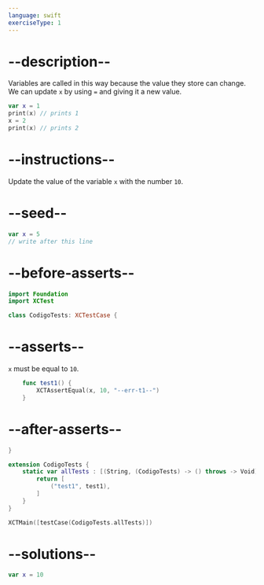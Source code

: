 ```yaml
---
language: swift
exerciseType: 1
---
```


# --description--

Variables are called in this way because the value they store can change.
We can update `x` by using `=` and giving it a new value.
```swift
var x = 1
print(x) // prints 1
x = 2
print(x) // prints 2
```

# --instructions--

Update the value of the variable `x` with the number `10`.

# --seed--

```swift
var x = 5
// write after this line
```

# --before-asserts--

```swift
import Foundation
import XCTest

class CodigoTests: XCTestCase {
```

# --asserts--

`x` must be equal to `10`.

```swift
    func test1() {
        XCTAssertEqual(x, 10, "--err-t1--")
    }
```

# --after-asserts--

```swift
}

extension CodigoTests {
    static var allTests : [(String, (CodigoTests) -> () throws -> Void)] {
        return [
            ("test1", test1),
        ]
    }
}

XCTMain([testCase(CodigoTests.allTests)])
```

# --solutions--

```swift
var x = 10
```
